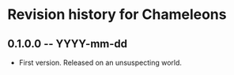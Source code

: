 # Revision history for Chameleons

## 0.1.0.0 -- YYYY-mm-dd

* First version. Released on an unsuspecting world.
